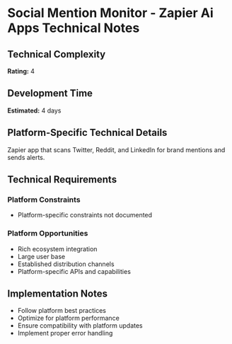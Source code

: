 # Social Mention Monitor - Zapier Ai Apps Technical Notes

## Technical Complexity
**Rating:** 4

## Development Time
**Estimated:** 4 days

## Platform-Specific Technical Details
Zapier app that scans Twitter, Reddit, and LinkedIn for brand mentions and sends alerts.

## Technical Requirements

### Platform Constraints
- Platform-specific constraints not documented

### Platform Opportunities
- Rich ecosystem integration
- Large user base
- Established distribution channels
- Platform-specific APIs and capabilities

## Implementation Notes
- Follow platform best practices
- Optimize for platform performance
- Ensure compatibility with platform updates
- Implement proper error handling
